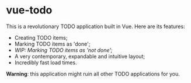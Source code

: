 # vue-todo

This is a revolutionary TODO application built in Vue. Here are its features:
- Creating TODO items;
- Marking TODO items as 'done';
- *WIP: Marking TODO items as 'not done';*
- A very contemporary, expandable and intuitive layout;
- Incredibly fast load times.

**Warning**: this application might ruin all other TODO applications for you.